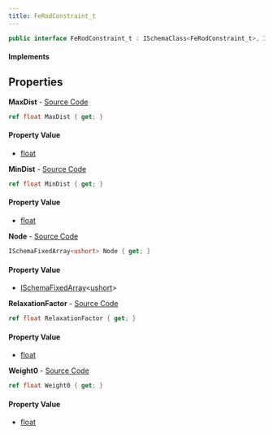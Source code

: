 ```yaml
---
title: FeRodConstraint_t
---
```


```csharp
public interface FeRodConstraint_t : ISchemaClass<FeRodConstraint_t>, ISchemaField, ISchemaClass, INativeHandle
```

#### Implements

## Properties

**MaxDist** - [Source Code](https://github.com/swiftly-solution/swiftlys2/blob/master/managed/src/SwiftlyS2.Generated/Schemas/Interfaces/FeRodConstraint_t.cs#L18)

```csharp
ref float MaxDist { get; }
```

#### Property Value

- [float](https://learn.microsoft.com/dotnet/api/system.single)

**MinDist** - [Source Code](https://github.com/swiftly-solution/swiftlys2/blob/master/managed/src/SwiftlyS2.Generated/Schemas/Interfaces/FeRodConstraint_t.cs#L20)

```csharp
ref float MinDist { get; }
```

#### Property Value

- [float](https://learn.microsoft.com/dotnet/api/system.single)

**Node** - [Source Code](https://github.com/swiftly-solution/swiftlys2/blob/master/managed/src/SwiftlyS2.Generated/Schemas/Interfaces/FeRodConstraint_t.cs#L16)

```csharp
ISchemaFixedArray<ushort> Node { get; }
```

#### Property Value

- [ISchemaFixedArray](/docs/api/shared/schemas/ischemafixedarray-1)<[ushort](https://learn.microsoft.com/dotnet/api/system.uint16)>

**RelaxationFactor** - [Source Code](https://github.com/swiftly-solution/swiftlys2/blob/master/managed/src/SwiftlyS2.Generated/Schemas/Interfaces/FeRodConstraint_t.cs#L24)

```csharp
ref float RelaxationFactor { get; }
```

#### Property Value

- [float](https://learn.microsoft.com/dotnet/api/system.single)

**Weight0** - [Source Code](https://github.com/swiftly-solution/swiftlys2/blob/master/managed/src/SwiftlyS2.Generated/Schemas/Interfaces/FeRodConstraint_t.cs#L22)

```csharp
ref float Weight0 { get; }
```

#### Property Value

- [float](https://learn.microsoft.com/dotnet/api/system.single)

